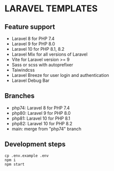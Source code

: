 # LARAVEL TEMPLATES

## Feature support
- Laravel 8 for PHP 7.4
- Laravel 9 for PHP 8.0
- Laravel 10 for PHP 8.1, 8.2
- Laravel Mix for all versions of Laravel
- Vite for Laravel version >= 9
- Sass or scss with autoprefixer
- Taiwindcss
- Laravel Breeze for user login and authentication
- Laravel Debug Bar

## Branches
- php74: Laravel 8 for PHP 7.4
- php80: Laravel 9 for PHP 8.0
- php81: Laravel 10 for PHP 8.1
- php82: Laravel 10 for PHP 8.2
- main: merge from "php74" branch

## Development steps
```
cp .env.example .env
npm i
npm start
```
